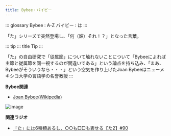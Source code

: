 ```yaml
---
title: Bybee・バイビー
---
```


::: glossary
Bybee : A-Z バイビー : は
:::

「た」シリーズで突然登場し、「何（誰）それ！？」となった言葉。

::: tip
::: title
Tip
:::

「た」の自由研究で「従属節」について触れないことについて「Bybeeによれば主節と従属節を同一視するのが間違いである」という論点を持ち込み、「まあ、Bybeeがそういうなら・・・」という空気を作り上げたJoan
Bybeeはニューメキシコ大学の言語学の名誉教授
:::

**Bybee関連**

-   [Joan Bybee(Wikipedia)](https://en.wikipedia.org/wiki/Joan_Bybee)

![image](https://upload.wikimedia.org/wikipedia/commons/thumb/f/f2/Joan_Bybee.jpg/220px-Joan_Bybee.jpg)

**関連ラジオ**

-   [「た」には6種類あるし、○○も□□も表せる【た2】#90](https://www.youtube.com/watch?v=P4FvgzaY2MA)
